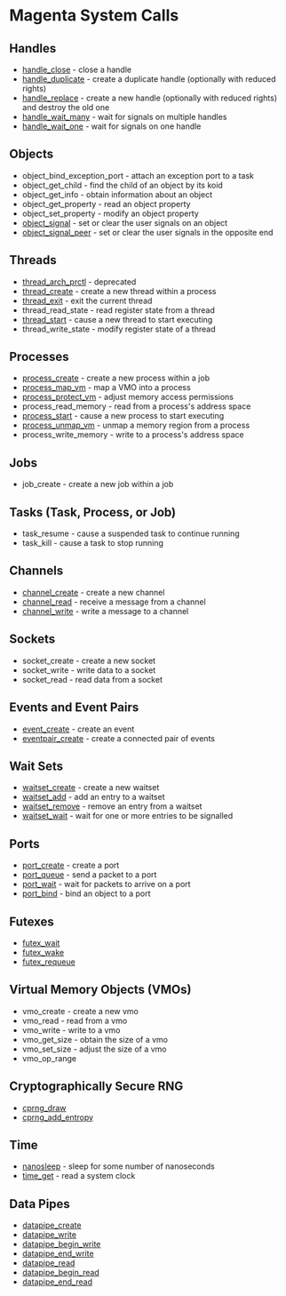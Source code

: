 # Magenta System Calls

## Handles
+ [handle_close](syscalls/handle_close.md) - close a handle
+ [handle_duplicate](syscalls/handle_duplicate.md) - create a duplicate handle (optionally with reduced rights)
+ [handle_replace](syscalls/handle_replace.md) - create a new handle (optionally with reduced rights) and destroy the old one
+ [handle_wait_many](syscalls/handle_wait_many.md) - wait for signals on multiple handles
+ [handle_wait_one](syscalls/handle_wait_one.md) - wait for signals on one handle

## Objects
+ object_bind_exception_port - attach an exception port to a task
+ object_get_child - find the child of an object by its koid
+ object_get_info - obtain information about an object
+ object_get_property - read an object property
+ object_set_property - modify an object property
+ [object_signal](syscalls/object_signal.md) - set or clear the user signals on an object
+ [object_signal_peer](syscalls/object_signal_peer.md) - set or clear the user signals in the opposite end

## Threads
+ [thread_arch_prctl](syscalls/thread_arch_prctl.md) - deprecated
+ [thread_create](syscalls/thread_create.md) - create a new thread within a process
+ [thread_exit](syscalls/thread_exit.md) - exit the current thread
+ thread_read_state - read register state from a thread
+ [thread_start](syscalls/thread_start.md) - cause a new thread to start executing
+ thread_write_state - modify register state of a thread

## Processes
+ [process_create](syscalls/process_create.md) - create a new process within a job
+ [process_map_vm](syscalls/process_map_vm.md) - map a VMO into a process
+ [process_protect_vm](syscalls/process_protect_vm.md) - adjust memory access permissions
+ process_read_memory - read from a process's address space
+ [process_start](syscalls/process_start.md) - cause a new process to start executing
+ [process_unmap_vm](syscalls/process_unmap_vm.md) - unmap a memory region from a process
+ process_write_memory - write to a process's address space

## Jobs
+ job_create - create a new job within a job

## Tasks (Task, Process, or Job)
+ task_resume - cause a suspended task to continue running
+ task_kill - cause a task to stop running

## Channels
+ [channel_create](syscalls/channel_create.md) - create a new channel
+ [channel_read](syscalls/channel_read.md) - receive a message from a channel
+ [channel_write](syscalls/channel_write.md) - write a message to a channel

## Sockets
+ socket_create - create a new socket
+ socket_write - write data to a socket
+ socket_read - read data from a socket

## Events and Event Pairs
+ [event_create](syscalls/event_create.md) - create an event
+ [eventpair_create](syscalls/eventpair_create.md) - create a connected pair of events

## Wait Sets
+ [waitset_create](syscalls/waitset_create.md) - create a new waitset
+ [waitset_add](syscalls/waitset_add.md) - add an entry to a waitset
+ [waitset_remove](syscalls/waitset_remove.md) - remove an entry from a waitset
+ [waitset_wait](syscalls/waitset_wait.md) - wait for one or more entries to be signalled

## Ports
+ [port_create](syscalls/port_create.md) - create a port
+ [port_queue](syscalls/port_queue.md) - send a packet to a port
+ [port_wait](syscalls/port_wait.md) - wait for packets to arrive on a port
+ [port_bind](syscalls/port_bind.md) - bind an object to a port

## Futexes
+ [futex_wait](syscalls/futex_wait.md)
+ [futex_wake](syscalls/futex_wake.md)
+ [futex_requeue](syscalls/futex_requeue.md)

## Virtual Memory Objects (VMOs)
+ vmo_create - create a new vmo
+ vmo_read - read from a vmo
+ vmo_write - write to a vmo
+ vmo_get_size - obtain the size of a vmo
+ vmo_set_size - adjust the size of a vmo
+ vmo_op_range

## Cryptographically Secure RNG
+ [cprng_draw](syscalls/cprng_draw.md)
+ [cprng_add_entropy](syscalls/cprng_add_entropy.md)

## Time
+ [nanosleep](syscalls/nano_sleep.md) - sleep for some number of nanoseconds
+ [time_get](syscalls/time_get.md) - read a system clock

## Data Pipes
+ [datapipe_create](syscalls/datapipe_create.md)
+ [datapipe_write](syscalls/datapipe_write.md)
+ [datapipe_begin_write](syscalls/datapipe_begin_write.md)
+ [datapipe_end_write](syscalls/datapipe_end_write.md)
+ [datapipe_read](syscalls/datapipe_read.md)
+ [datapipe_begin_read](syscalls/datapipe_begin_read.md)
+ [datapipe_end_read](syscalls/datapipe_end_read.md)


